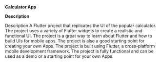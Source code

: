 **Calculator App**

**Description**

Description
A Flutter project that replicates the UI of the popular calculator.
The project uses a variety of Flutter widgets to create a realistic and functional UI.
The project is a great way to learn about Flutter and how to build UIs for mobile apps.
The project is also a good starting point for creating your own Apps.
The project is built using Flutter, a cross-platform mobile development framework. 
The project is fully functional and can be used as a demo or a starting point for your own Apps.


